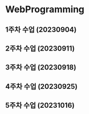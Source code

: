 # WebProgramming
## 1주차 수업 (20230904)
## 2주차 수업 (20230911)
## 3주차 수업 (20230918)
## 4주차 수업 (20230925)
## 5주차 수업 (20231016)
